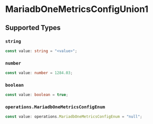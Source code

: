 # MariadbOneMetricsConfigUnion1


## Supported Types

### `string`

```typescript
const value: string = "<value>";
```

### `number`

```typescript
const value: number = 1284.03;
```

### `boolean`

```typescript
const value: boolean = true;
```

### `operations.MariadbOneMetricsConfigEnum`

```typescript
const value: operations.MariadbOneMetricsConfigEnum = "null";
```

